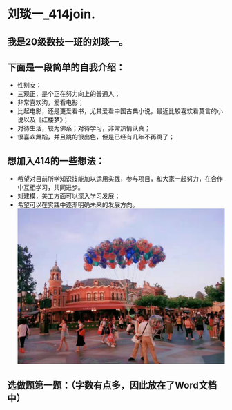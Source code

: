 # 刘琰一_414join.
## 我是20级数技一班的刘琰一。
## 下面是一段简单的自我介绍：
* 性别女；
* 三观正，是个正在努力向上的普通人；
* 非常喜欢狗，爱看电影；
* 比起电影，还是更爱看书，尤其爱看中国古典小说，最近比较喜欢看莫言的小说以及《红楼梦》；
* 对待生活，较为佛系；对待学习，非常热情认真；
* 很喜欢舞蹈，并且跳的很出色，但是已经有几年不再跳了；
## 想加入414的一些想法：
* 希望对目前所学知识技能加以运用实践，参与项目，和大家一起努力，在合作中互相学习，共同进步。
* 对建模，美工方面可以深入学习发展；
* 希望可以在实践中逐渐明确未来的发展方向。
![linear](微信图片_20210904143601.jpg)
## 选做题第一题：（字数有点多，因此放在了Word文档中）

